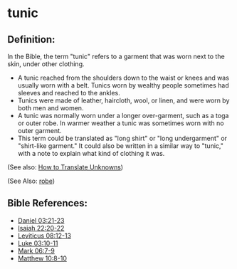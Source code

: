 # tunic #

## Definition: ##

In the Bible, the term "tunic" refers to a garment that was worn next to the skin, under other clothing.

 * A tunic reached from the shoulders down to the waist or knees and was usually worn with a belt. Tunics worn by wealthy people sometimes had sleeves and reached to the ankles.
 * Tunics were made of leather, haircloth, wool, or linen, and were worn by both men and women.
 * A tunic was normally worn under a longer over-garment, such as a toga or outer robe. In warmer weather a tunic was sometimes worn with no outer garment.
 * This term could be translated as "long shirt" or "long undergarment" or "shirt-like garment." It could also be written in a similar way to "tunic," with a note to explain what kind of clothing it was.

(See also: [How to Translate Unknowns](en/ta-vol1/translate/man/translate-unknown))

(See Also: [robe](../other/robe.md))

## Bible References: ##

* [Daniel 03:21-23](en/tn/dan/help/03/21)
* [Isaiah 22:20-22](en/tn/isa/help/22/20)
* [Leviticus 08:12-13](en/tn/lev/help/08/12)
* [Luke 03:10-11](en/tn/luk/help/03/10)
* [Mark 06:7-9](en/tn/mrk/help/06/07)
* [Matthew 10:8-10](en/tn/mat/help/10/08)